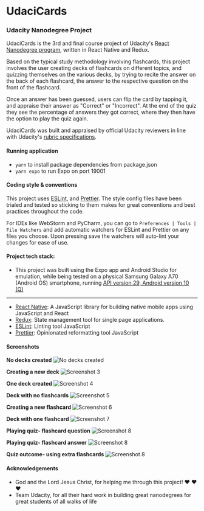 # UdaciCards
### Udacity Nanodegree Project

UdaciCards is the 3rd and final course project of Udacity's [React Nanodegree program](https://eu.udacity.com/course/react-nanodegree--nd019), written in React Native and Redux.

Based on the typical study methodology involving flashcards, this project involves the user creating decks of flashcards on different topics, and quizzing themselves on the various decks, by trying to recite the answer on the back of each flashcard, the answer to the respective question on the front of the flashcard.

Once an answer has been guessed, users can flip the card by tapping it, and appraise their answer as "Correct" or "Incorrect". At the end of the quiz they see the percentage of answers they got correct, where they then have the option to play the quiz again.

UdaciCards was built and appraised by official Udacity reviewers in line with Udacity's [rubric specifications](https://review.udacity.com/#!/rubrics/1021/view).


#### Running application
- `yarn` to install package dependencies from package.json
- `yarn expo` to run Expo on port 19001


#### Coding style & conventions
This project uses [ESLint](https://eslint.org/), and [Prettier](https://prettier.io/).
The style config files have been trialed and tested so sticking to them makes for great conventions and best practices throughout the code.

For IDEs like WebStorm and PyCharm, you can go to `Preferences | Tools | File Watchers` and add automatic watchers for ESLint and Prettier on any files you choose. Upon pressing save the watchers will auto-lint your changes for ease of use.


#### Project tech stack:
- This project was built using the Expo app and Android Studio for emulation, while being tested on a physical Samsung Galaxy A70 (Android OS) smartphone, running [API version 29, Android version 10 (Q)](https://developer.android.com/studio/releases/platforms#10) 
---
- [React Native](https://facebook.github.io/react-native/):
A JavaScript library for building native mobile apps using JavaScript and React
- [Redux](https://redux.js.org/):
State management tool for single page applications.
- [ESLint](https://eslint.org/):
Linting tool JavaScript
- [Prettier](https://prettier.io/):
Opinionated reformatting tool JavaScript


#### Screenshots
**No decks created**
![No decks created](res/screenshots/screenshot-1.png)

**Creating a new deck**
![Screenshot 3](res/screenshots/screenshot-2.png)

**One deck created**
![Screenshot 4](res/screenshots/screenshot-3.png)

**Deck with no flashcards**
![Screenshot 5](res/screenshots/screenshot-4.png)

**Creating a new flashcard**
![Screenshot 6](res/screenshots/screenshot-5.png)

**Deck with one flashcard**
![Screenshot 7](res/screenshots/screenshot-6.png)

**Playing quiz- flashcard question**
![Screenshot 8](res/screenshots/screenshot-7.png)

**Playing quiz- flashcard answer**
![Screenshot 8](res/screenshots/screenshot-8.png)

**Quiz outcome- using extra flashcards**
![Screenshot 8](res/screenshots/screenshot-9.png)


#### Acknowledgements
- God and the Lord Jesus Christ, for helping me through this project! ❤️ ❤️ ❤️
- Team Udacity, for all their hard work in building great nanodegrees for great students of all walks of life
